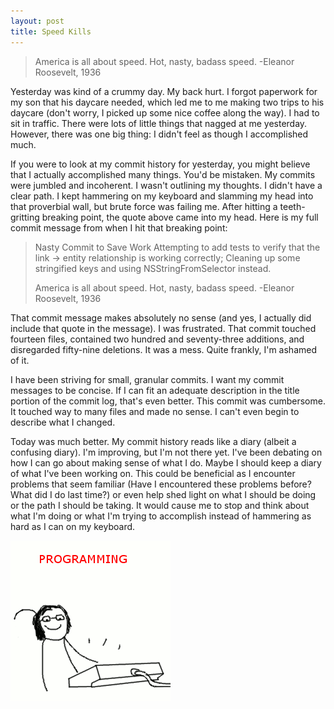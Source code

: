 ```yaml
---
layout: post
title: Speed Kills
---
```


> America is all about speed. Hot, nasty, badass speed. -Eleanor Roosevelt, 1936

Yesterday was kind of a crummy day. My back hurt. I forgot paperwork for my son that his daycare needed, which led me to me making two trips to his daycare (don't worry, I picked up some nice coffee along the way). I had to sit in traffic. There were lots of little things that nagged at me yesterday. However, there was one big thing: I didn't feel as though I accomplished much.

If you were to look at my commit history for yesterday, you might believe that I actually accomplished many things. You'd be mistaken. My commits were jumbled and incoherent. I wasn't outlining my thoughts. I didn't have a clear path. I kept hammering on my keyboard and slamming my head into that proverbial wall, but brute force was failing me. After hitting a teeth-gritting breaking point, the quote above came into my head. Here is my full commit message from when I hit that breaking point:

> Nasty Commit to Save Work
> Attempting to add tests to verify that the link -> entity relationship is working correctly; Cleaning up some stringified keys and using NSStringFromSelector instead.
>
> America is all about speed. Hot, nasty, badass speed. -Eleanor Roosevelt, 1936

That commit message makes absolutely no sense (and yes, I actually did include that quote in the message). I was frustrated. That commit touched fourteen files, contained two hundred and seventy-three additions, and disregarded fifty-nine deletions. It was a mess. Quite frankly, I'm ashamed of it.

I have been striving for small, granular commits. I want my commit messages to be concise. If I can fit an adequate description in the title portion of the commit log, that's even better. This commit was cumbersome. It touched way to many files and made no sense. I can't even begin to describe what I changed.

Today was much better. My commit history reads like a diary (albeit a confusing diary). I'm improving, but I'm not there yet. I've been debating on how I can go about making sense of what I do. Maybe I should keep a diary of what I've been working on. This could be beneficial as I encounter problems that seem familiar (Have I encountered these problems before? What did I do last time?) or even help shed light on what I should be doing or the path I should be taking. It would cause me to stop and think about what I'm doing or what I'm trying to accomplish instead of hammering as hard as I can on my keyboard.

![Programming!](/images/how-programming-works.gif)